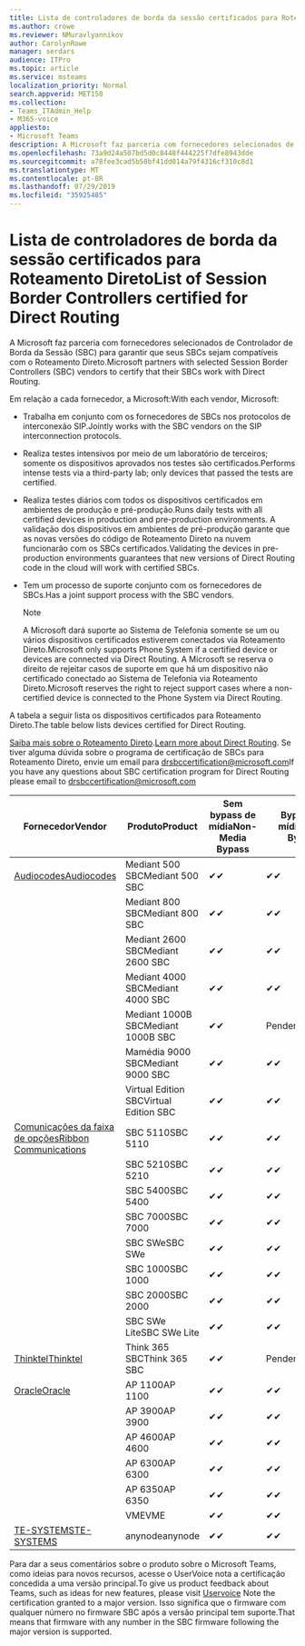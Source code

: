 ```yaml
---
title: Lista de controladores de borda da sessão certificados para Roteamento Direto
ms.author: crowe
ms.reviewer: NMuravlyannikov
author: CarolynRowe
manager: serdars
audience: ITPro
ms.topic: article
ms.service: msteams
localization_priority: Normal
search.appverid: MET150
ms.collection:
- Teams_ITAdmin_Help
- M365-voice
appliesto:
- Microsoft Teams
description: A Microsoft faz parceria com fornecedores selecionados de SBC (controlador de borda da sessão) para garantir que seus SBCs sejam compatíveis com o Roteamento Direto.
ms.openlocfilehash: 73a9d24a507bd5d0c8448f444225f7dfe8943dde
ms.sourcegitcommit: a78fee3cad5b58bf41dd014a79f4316cf310c8d1
ms.translationtype: MT
ms.contentlocale: pt-BR
ms.lasthandoff: 07/29/2019
ms.locfileid: "35925485"
---
```

# <a name="list-of-session-border-controllers-certified-for-direct-routing"></a><span data-ttu-id="8d9de-103">Lista de controladores de borda da sessão certificados para Roteamento Direto</span><span class="sxs-lookup"><span data-stu-id="8d9de-103">List of Session Border Controllers certified for Direct Routing</span></span>

<span data-ttu-id="8d9de-104">A Microsoft faz parceria com fornecedores selecionados de Controlador de Borda da Sessão (SBC) para garantir que seus SBCs sejam compatíveis com o Roteamento Direto.</span><span class="sxs-lookup"><span data-stu-id="8d9de-104">Microsoft partners with selected Session Border Controllers (SBC) vendors to certify that their SBCs work with Direct Routing.</span></span> 

<span data-ttu-id="8d9de-105">Em relação a cada fornecedor, a Microsoft:</span><span class="sxs-lookup"><span data-stu-id="8d9de-105">With each vendor, Microsoft:</span></span> 

- <span data-ttu-id="8d9de-106">Trabalha em conjunto com os fornecedores de SBCs nos protocolos de interconexão SIP.</span><span class="sxs-lookup"><span data-stu-id="8d9de-106">Jointly works with the SBC vendors on the SIP interconnection protocols.</span></span>
- <span data-ttu-id="8d9de-107">Realiza testes intensivos por meio de um laboratório de terceiros; somente os dispositivos aprovados nos testes são certificados.</span><span class="sxs-lookup"><span data-stu-id="8d9de-107">Performs intense tests via a third-party lab; only devices that passed the tests are certified.</span></span> 
- <span data-ttu-id="8d9de-108">Realiza testes diários com todos os dispositivos certificados em ambientes de produção e pré-produção.</span><span class="sxs-lookup"><span data-stu-id="8d9de-108">Runs daily tests with all certified devices in production and pre-production environments.</span></span> <span data-ttu-id="8d9de-109">A validação dos dispositivos em ambientes de pré-produção garante que as novas versões do código de Roteamento Direto na nuvem funcionarão com os SBCs certificados.</span><span class="sxs-lookup"><span data-stu-id="8d9de-109">Validating the devices in pre-production environments guarantees that new versions of Direct Routing code in the cloud will work with certified SBCs.</span></span> 
- <span data-ttu-id="8d9de-110">Tem um processo de suporte conjunto com os fornecedores de SBCs.</span><span class="sxs-lookup"><span data-stu-id="8d9de-110">Has a joint support process with the SBC vendors.</span></span>


  > [!NOTE]
  > <span data-ttu-id="8d9de-111">A Microsoft dará suporte ao Sistema de Telefonia somente se um ou vários dispositivos certificados estiverem conectados via Roteamento Direto.</span><span class="sxs-lookup"><span data-stu-id="8d9de-111">Microsoft only supports Phone System if a certified device or devices are connected via Direct Routing.</span></span> <span data-ttu-id="8d9de-112">A Microsoft se reserva o direito de rejeitar casos de suporte em que há um dispositivo não certificado conectado ao Sistema de Telefonia via Roteamento Direto.</span><span class="sxs-lookup"><span data-stu-id="8d9de-112">Microsoft reserves the right to reject support cases where a non-certified device is connected to the Phone System via Direct Routing.</span></span> 

<span data-ttu-id="8d9de-113">A tabela a seguir lista os dispositivos certificados para Roteamento Direto.</span><span class="sxs-lookup"><span data-stu-id="8d9de-113">The table below lists devices certified for Direct Routing.</span></span> 

<span data-ttu-id="8d9de-114">[Saiba mais sobre o Roteamento Direto](https://aka.ms/dr).</span><span class="sxs-lookup"><span data-stu-id="8d9de-114">[Learn more about Direct Routing](https://aka.ms/dr).</span></span> <span data-ttu-id="8d9de-115">Se tiver alguma dúvida sobre o programa de certificação de SBCs para Roteamento Direto, envie um email para drsbccertification@microsoft.com</span><span class="sxs-lookup"><span data-stu-id="8d9de-115">If you have any questions about SBC certification program for Direct Routing please email to drsbccertification@microsoft.com</span></span>


|                                                       <span data-ttu-id="8d9de-116">Fornecedor</span><span class="sxs-lookup"><span data-stu-id="8d9de-116">Vendor</span></span>                                                        |       <span data-ttu-id="8d9de-117">Produto</span><span class="sxs-lookup"><span data-stu-id="8d9de-117">Product</span></span>       | <span data-ttu-id="8d9de-118">Sem bypass de mídia</span><span class="sxs-lookup"><span data-stu-id="8d9de-118">Non-Media Bypass</span></span> | <span data-ttu-id="8d9de-119">Bypass de mídia</span><span class="sxs-lookup"><span data-stu-id="8d9de-119">Media Bypass</span></span> | <span data-ttu-id="8d9de-120">Versão do software</span><span class="sxs-lookup"><span data-stu-id="8d9de-120">Software Version</span></span> |
|---------------------------------------------------------------------------------------------------------------------|---------------------|------------------|--------------|------------------|
| [<span data-ttu-id="8d9de-121">Audiocodes</span><span class="sxs-lookup"><span data-stu-id="8d9de-121">Audiocodes</span></span>](https://www.audiocodes.com/solutions-products/products/products-for-microsoft-365/direct-routing-for-microsoft-teams) |   <span data-ttu-id="8d9de-122">Mediant 500 SBC</span><span class="sxs-lookup"><span data-stu-id="8d9de-122">Mediant 500 SBC</span></span>   |     <span data-ttu-id="8d9de-123">&#10004;</span><span class="sxs-lookup"><span data-stu-id="8d9de-123">&#10004;</span></span>     |   <span data-ttu-id="8d9de-124">&#10004;</span><span class="sxs-lookup"><span data-stu-id="8d9de-124">&#10004;</span></span>    |  <span data-ttu-id="8d9de-125">7.20 a. 250</span><span class="sxs-lookup"><span data-stu-id="8d9de-125">7.20A.250</span></span>   |
|                                                                                                                     |   <span data-ttu-id="8d9de-126">Mediant 800 SBC</span><span class="sxs-lookup"><span data-stu-id="8d9de-126">Mediant 800 SBC</span></span>   |     <span data-ttu-id="8d9de-127">&#10004;</span><span class="sxs-lookup"><span data-stu-id="8d9de-127">&#10004;</span></span>     |   <span data-ttu-id="8d9de-128">&#10004;</span><span class="sxs-lookup"><span data-stu-id="8d9de-128">&#10004;</span></span>     |  <span data-ttu-id="8d9de-129">7.20 a. 250</span><span class="sxs-lookup"><span data-stu-id="8d9de-129">7.20A.250</span></span>   |
|                                                                                                                     |  <span data-ttu-id="8d9de-130">Mediant 2600 SBC</span><span class="sxs-lookup"><span data-stu-id="8d9de-130">Mediant 2600 SBC</span></span>   |     <span data-ttu-id="8d9de-131">&#10004;</span><span class="sxs-lookup"><span data-stu-id="8d9de-131">&#10004;</span></span>     |   <span data-ttu-id="8d9de-132">&#10004;</span><span class="sxs-lookup"><span data-stu-id="8d9de-132">&#10004;</span></span>    |  <span data-ttu-id="8d9de-133">7.20 a. 250</span><span class="sxs-lookup"><span data-stu-id="8d9de-133">7.20A.250</span></span>   |
|                                                                                                                     |  <span data-ttu-id="8d9de-134">Mediant 4000 SBC</span><span class="sxs-lookup"><span data-stu-id="8d9de-134">Mediant 4000 SBC</span></span>   |     <span data-ttu-id="8d9de-135">&#10004;</span><span class="sxs-lookup"><span data-stu-id="8d9de-135">&#10004;</span></span>     |   <span data-ttu-id="8d9de-136">&#10004;</span><span class="sxs-lookup"><span data-stu-id="8d9de-136">&#10004;</span></span>     |  <span data-ttu-id="8d9de-137">7.20 a. 250</span><span class="sxs-lookup"><span data-stu-id="8d9de-137">7.20A.250</span></span>   |
|                                                                                                                     | <span data-ttu-id="8d9de-138">Mediant 1000B SBC</span><span class="sxs-lookup"><span data-stu-id="8d9de-138">Mediant 1000B  SBC</span></span>  |     <span data-ttu-id="8d9de-139">&#10004;</span><span class="sxs-lookup"><span data-stu-id="8d9de-139">&#10004;</span></span>     |   <span data-ttu-id="8d9de-140">Pendente</span><span class="sxs-lookup"><span data-stu-id="8d9de-140">Pending</span></span>     |  <span data-ttu-id="8d9de-141">7.20 a. 250</span><span class="sxs-lookup"><span data-stu-id="8d9de-141">7.20A.250</span></span>  |
|                                                                                                                     | <span data-ttu-id="8d9de-142">Mamédia 9000 SBC</span><span class="sxs-lookup"><span data-stu-id="8d9de-142">Mediant 9000  SBC</span></span>  |     <span data-ttu-id="8d9de-143">&#10004;</span><span class="sxs-lookup"><span data-stu-id="8d9de-143">&#10004;</span></span>     |   <span data-ttu-id="8d9de-144">&#10004;</span><span class="sxs-lookup"><span data-stu-id="8d9de-144">&#10004;</span></span>     |  <span data-ttu-id="8d9de-145">7.20 a. 250</span><span class="sxs-lookup"><span data-stu-id="8d9de-145">7.20A.250</span></span>   |                                                                       
|                                                                                                                     | <span data-ttu-id="8d9de-146">Virtual Edition SBC</span><span class="sxs-lookup"><span data-stu-id="8d9de-146">Virtual Edition SBC</span></span> |     <span data-ttu-id="8d9de-147">&#10004;</span><span class="sxs-lookup"><span data-stu-id="8d9de-147">&#10004;</span></span>     |   <span data-ttu-id="8d9de-148">&#10004;</span><span class="sxs-lookup"><span data-stu-id="8d9de-148">&#10004;</span></span>     |  <span data-ttu-id="8d9de-149">7.20 a. 250</span><span class="sxs-lookup"><span data-stu-id="8d9de-149">7.20A.250</span></span> |
|  [<span data-ttu-id="8d9de-150">Comunicações da faixa de opções</span><span class="sxs-lookup"><span data-stu-id="8d9de-150">Ribbon Communications</span></span>](https://ribboncommunications.com/solutions/enterprise-solutions/microsoft-skype-business)  |      <span data-ttu-id="8d9de-151">SBC 5110</span><span class="sxs-lookup"><span data-stu-id="8d9de-151">SBC 5110</span></span>       |     <span data-ttu-id="8d9de-152">&#10004;</span><span class="sxs-lookup"><span data-stu-id="8d9de-152">&#10004;</span></span>     |   <span data-ttu-id="8d9de-153">&#10004;</span><span class="sxs-lookup"><span data-stu-id="8d9de-153">&#10004;</span></span>    |       <span data-ttu-id="8d9de-154">V6.2</span><span class="sxs-lookup"><span data-stu-id="8d9de-154">V6.2</span></span>       |
|                                                                                                                     |      <span data-ttu-id="8d9de-155">SBC 5210</span><span class="sxs-lookup"><span data-stu-id="8d9de-155">SBC 5210</span></span>       |     <span data-ttu-id="8d9de-156">&#10004;</span><span class="sxs-lookup"><span data-stu-id="8d9de-156">&#10004;</span></span>     |  <span data-ttu-id="8d9de-157">&#10004;</span><span class="sxs-lookup"><span data-stu-id="8d9de-157">&#10004;</span></span>    |       <span data-ttu-id="8d9de-158">V6.2</span><span class="sxs-lookup"><span data-stu-id="8d9de-158">V6.2</span></span>       |
|                                                                                                                     |      <span data-ttu-id="8d9de-159">SBC 5400</span><span class="sxs-lookup"><span data-stu-id="8d9de-159">SBC 5400</span></span>       |     <span data-ttu-id="8d9de-160">&#10004;</span><span class="sxs-lookup"><span data-stu-id="8d9de-160">&#10004;</span></span>     |   <span data-ttu-id="8d9de-161">&#10004;</span><span class="sxs-lookup"><span data-stu-id="8d9de-161">&#10004;</span></span>   |       <span data-ttu-id="8d9de-162">V6.2</span><span class="sxs-lookup"><span data-stu-id="8d9de-162">V6.2</span></span>       |
|                                                                                                                     |      <span data-ttu-id="8d9de-163">SBC 7000</span><span class="sxs-lookup"><span data-stu-id="8d9de-163">SBC 7000</span></span>       |     <span data-ttu-id="8d9de-164">&#10004;</span><span class="sxs-lookup"><span data-stu-id="8d9de-164">&#10004;</span></span>     |   <span data-ttu-id="8d9de-165">&#10004;</span><span class="sxs-lookup"><span data-stu-id="8d9de-165">&#10004;</span></span>    |       <span data-ttu-id="8d9de-166">V6.2</span><span class="sxs-lookup"><span data-stu-id="8d9de-166">V6.2</span></span>       |
|                                                                                                                     |       <span data-ttu-id="8d9de-167">SBC SWe</span><span class="sxs-lookup"><span data-stu-id="8d9de-167">SBC SWe</span></span>       |     <span data-ttu-id="8d9de-168">&#10004;</span><span class="sxs-lookup"><span data-stu-id="8d9de-168">&#10004;</span></span>     |   <span data-ttu-id="8d9de-169">&#10004;</span><span class="sxs-lookup"><span data-stu-id="8d9de-169">&#10004;</span></span>   |       <span data-ttu-id="8d9de-170">V6.2</span><span class="sxs-lookup"><span data-stu-id="8d9de-170">V6.2</span></span>       |
|                                                                                                                     |      <span data-ttu-id="8d9de-171">SBC 1000</span><span class="sxs-lookup"><span data-stu-id="8d9de-171">SBC 1000</span></span>       |     <span data-ttu-id="8d9de-172">&#10004;</span><span class="sxs-lookup"><span data-stu-id="8d9de-172">&#10004;</span></span>     |   <span data-ttu-id="8d9de-173">&#10004;</span><span class="sxs-lookup"><span data-stu-id="8d9de-173">&#10004;</span></span>    |      <span data-ttu-id="8d9de-174">v8.0.1</span><span class="sxs-lookup"><span data-stu-id="8d9de-174">v8.0.1</span></span>     |
|                                                                                                                     |      <span data-ttu-id="8d9de-175">SBC 2000</span><span class="sxs-lookup"><span data-stu-id="8d9de-175">SBC 2000</span></span>       |     <span data-ttu-id="8d9de-176">&#10004;</span><span class="sxs-lookup"><span data-stu-id="8d9de-176">&#10004;</span></span>     |   <span data-ttu-id="8d9de-177">&#10004;</span><span class="sxs-lookup"><span data-stu-id="8d9de-177">&#10004;</span></span>   |     <span data-ttu-id="8d9de-178">v8.0.1</span><span class="sxs-lookup"><span data-stu-id="8d9de-178">v8.0.1</span></span>     |
|                                                                                                                     |    <span data-ttu-id="8d9de-179">SBC SWe Lite</span><span class="sxs-lookup"><span data-stu-id="8d9de-179">SBC SWe Lite</span></span>     |     <span data-ttu-id="8d9de-180">&#10004;</span><span class="sxs-lookup"><span data-stu-id="8d9de-180">&#10004;</span></span>     |  <span data-ttu-id="8d9de-181">&#10004;</span><span class="sxs-lookup"><span data-stu-id="8d9de-181">&#10004;</span></span>    |      <span data-ttu-id="8d9de-182">v8.0.1</span><span class="sxs-lookup"><span data-stu-id="8d9de-182">v8.0.1</span></span>    |
|                     [<span data-ttu-id="8d9de-183">Thinktel</span><span class="sxs-lookup"><span data-stu-id="8d9de-183">Thinktel</span></span>](https://www.thinktel.ca/services/think-365/think-365-overview/)                      |    <span data-ttu-id="8d9de-184">Think 365 SBC</span><span class="sxs-lookup"><span data-stu-id="8d9de-184">Think 365 SBC</span></span>    |     <span data-ttu-id="8d9de-185">&#10004;</span><span class="sxs-lookup"><span data-stu-id="8d9de-185">&#10004;</span></span>     |   <span data-ttu-id="8d9de-186">Pendente</span><span class="sxs-lookup"><span data-stu-id="8d9de-186">Pending</span></span>    |       <span data-ttu-id="8d9de-187">V1.4</span><span class="sxs-lookup"><span data-stu-id="8d9de-187">V1.4</span></span>       |
|                     [<span data-ttu-id="8d9de-188">Oracle</span><span class="sxs-lookup"><span data-stu-id="8d9de-188">Oracle</span></span>](https://www.oracle.com/industries/communications/enterprise-session-border-controller/microsoft.html)                      |    <span data-ttu-id="8d9de-189">AP 1100</span><span class="sxs-lookup"><span data-stu-id="8d9de-189">AP 1100</span></span>      |    <span data-ttu-id="8d9de-190">&#10004;</span><span class="sxs-lookup"><span data-stu-id="8d9de-190">&#10004;</span></span>     |    <span data-ttu-id="8d9de-191">&#10004;</span><span class="sxs-lookup"><span data-stu-id="8d9de-191">&#10004;</span></span>    |   <span data-ttu-id="8d9de-192">8.3.0.0.1</span><span class="sxs-lookup"><span data-stu-id="8d9de-192">8.3.0.0.1</span></span> |
|                                                                                                                    |    <span data-ttu-id="8d9de-193">AP 3900</span><span class="sxs-lookup"><span data-stu-id="8d9de-193">AP 3900</span></span>           |    <span data-ttu-id="8d9de-194">&#10004;</span><span class="sxs-lookup"><span data-stu-id="8d9de-194">&#10004;</span></span>     |    <span data-ttu-id="8d9de-195">&#10004;</span><span class="sxs-lookup"><span data-stu-id="8d9de-195">&#10004;</span></span>   |   <span data-ttu-id="8d9de-196">8.3.0.0.1</span><span class="sxs-lookup"><span data-stu-id="8d9de-196">8.3.0.0.1</span></span>  | 
|                                                                                                                    |      <span data-ttu-id="8d9de-197">AP 4600</span><span class="sxs-lookup"><span data-stu-id="8d9de-197">AP 4600</span></span>         |    <span data-ttu-id="8d9de-198">&#10004;</span><span class="sxs-lookup"><span data-stu-id="8d9de-198">&#10004;</span></span>   |    <span data-ttu-id="8d9de-199">&#10004;</span><span class="sxs-lookup"><span data-stu-id="8d9de-199">&#10004;</span></span>     |     <span data-ttu-id="8d9de-200">8.3.0.0.1</span><span class="sxs-lookup"><span data-stu-id="8d9de-200">8.3.0.0.1</span></span>  |
|                                                                                                                    |      <span data-ttu-id="8d9de-201">AP 6300</span><span class="sxs-lookup"><span data-stu-id="8d9de-201">AP 6300</span></span>         |    <span data-ttu-id="8d9de-202">&#10004;</span><span class="sxs-lookup"><span data-stu-id="8d9de-202">&#10004;</span></span>   |    <span data-ttu-id="8d9de-203">&#10004;</span><span class="sxs-lookup"><span data-stu-id="8d9de-203">&#10004;</span></span>     |     <span data-ttu-id="8d9de-204">8.3.0.0.1</span><span class="sxs-lookup"><span data-stu-id="8d9de-204">8.3.0.0.1</span></span>  |
|                                                                                                                   |      <span data-ttu-id="8d9de-205">AP 6350</span><span class="sxs-lookup"><span data-stu-id="8d9de-205">AP 6350</span></span>           |    <span data-ttu-id="8d9de-206">&#10004;</span><span class="sxs-lookup"><span data-stu-id="8d9de-206">&#10004;</span></span>   |    <span data-ttu-id="8d9de-207">&#10004;</span><span class="sxs-lookup"><span data-stu-id="8d9de-207">&#10004;</span></span>    |     <span data-ttu-id="8d9de-208">8.3.0.0.1</span><span class="sxs-lookup"><span data-stu-id="8d9de-208">8.3.0.0.1</span></span>  |                                             
|                                                                                                                    |      <span data-ttu-id="8d9de-209">VME</span><span class="sxs-lookup"><span data-stu-id="8d9de-209">VME</span></span>           |    <span data-ttu-id="8d9de-210">&#10004;</span><span class="sxs-lookup"><span data-stu-id="8d9de-210">&#10004;</span></span>    |    <span data-ttu-id="8d9de-211">&#10004;</span><span class="sxs-lookup"><span data-stu-id="8d9de-211">&#10004;</span></span>    |     <span data-ttu-id="8d9de-212">8.3.0.0.1</span><span class="sxs-lookup"><span data-stu-id="8d9de-212">8.3.0.0.1</span></span>   |
|                     [<span data-ttu-id="8d9de-213">TE-SYSTEMS</span><span class="sxs-lookup"><span data-stu-id="8d9de-213">TE-SYSTEMS</span></span>](https://www.anynode.de/anynode-and-microsoft-teams/)                               |     <span data-ttu-id="8d9de-214">anynode</span><span class="sxs-lookup"><span data-stu-id="8d9de-214">anynode</span></span>         |     <span data-ttu-id="8d9de-215">&#10004;</span><span class="sxs-lookup"><span data-stu-id="8d9de-215">&#10004;</span></span>   |  <span data-ttu-id="8d9de-216">&#10004;</span><span class="sxs-lookup"><span data-stu-id="8d9de-216">&#10004;</span></span>   |      <span data-ttu-id="8d9de-217">v3.16.2</span><span class="sxs-lookup"><span data-stu-id="8d9de-217">v3.16.2</span></span>      |

<span data-ttu-id="8d9de-218">Para dar a seus comentários sobre o produto sobre o Microsoft Teams, como ideias para [](https://microsoftteams.uservoice.com) novos recursos, acesse o UserVoice nota a certificação concedida a uma versão principal.</span><span class="sxs-lookup"><span data-stu-id="8d9de-218">To give us product feedback about Teams, such as ideas for new features, please visit [Uservoice](https://microsoftteams.uservoice.com) Note the certification granted to a major version.</span></span> <span data-ttu-id="8d9de-219">Isso significa que o firmware com qualquer número no firmware SBC após a versão principal tem suporte.</span><span class="sxs-lookup"><span data-stu-id="8d9de-219">That means that firmware with any number in the SBC firmware following the major version is supported.</span></span>
